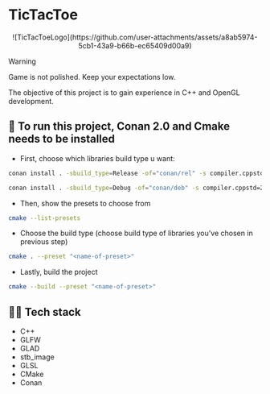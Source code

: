 # TicTacToe

<p align=center>
  ![TicTacToeLogo](https://github.com/user-attachments/assets/a8ab5974-5cb1-43a9-b66b-ec65409d00a9)
</p>

> [!WARNING]
> Game is not polished. Keep your expectations low.

The objective of this project is to gain experience in C++ and OpenGL development.

## 💬 To run this project, Conan 2.0 and Cmake needs to be installed

- First, choose which libraries build type u want:
```bash
conan install . -sbuild_type=Release -of="conan/rel" -s compiler.cppstd=20 --build=missing
```
```bash
conan install . -sbuild_type=Debug -of="conan/deb" -s compiler.cppstd=20 --build=missing
```
- Then, show the presets to choose from 
```bash
cmake --list-presets 
```
- Choose the build type (choose build type of libraries you've chosen in previous step)
```bash
cmake . --preset "<name-of-preset>"
```
- Lastly, build the project
```bash
cmake --build --preset "<name-of-preset>"
```

## 👨‍💻 Tech stack
- C++
- GLFW
- GLAD
- stb_image
- GLSL
- CMake
- Conan




